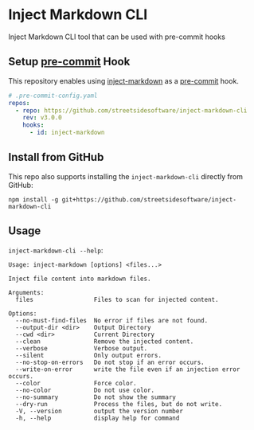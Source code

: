 # Inject Markdown CLI

Inject Markdown CLI tool that can be used with pre-commit hooks

## Setup [pre-commit](https://pre-commit.com) Hook

This repository enables using [inject-markdown](https://github.com/streetsidesoftware/inject-markdown) as a [pre-commit](https://pre-commit.com) hook.

<!-- x-release-please-start-version -->

```yaml
# .pre-commit-config.yaml
repos:
  - repo: https://github.com/streetsidesoftware/inject-markdown-cli
    rev: v3.0.0
    hooks:
      - id: inject-markdown
```

<!-- x-release-please-end -->

## Install from GitHub

This repo also supports installing the `inject-markdown-cli` directly from GitHub:

```
npm install -g git+https://github.com/streetsidesoftware/inject-markdown-cli
```

## Usage

`inject-markdown-cli --help`:

<!--- @@inject: static/help.txt --->

```
Usage: inject-markdown [options] <files...>

Inject file content into markdown files.

Arguments:
  files                 Files to scan for injected content.

Options:
  --no-must-find-files  No error if files are not found.
  --output-dir <dir>    Output Directory
  --cwd <dir>           Current Directory
  --clean               Remove the injected content.
  --verbose             Verbose output.
  --silent              Only output errors.
  --no-stop-on-errors   Do not stop if an error occurs.
  --write-on-error      write the file even if an injection error occurs.
  --color               Force color.
  --no-color            Do not use color.
  --no-summary          Do not show the summary
  --dry-run             Process the files, but do not write.
  -V, --version         output the version number
  -h, --help            display help for command
```

<!--- @@inject-end: static/help.txt --->
